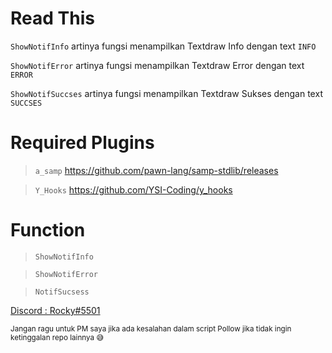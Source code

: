 # Read This
`ShowNotifInfo` artinya fungsi menampilkan Textdraw Info dengan text `INFO`

`ShowNotifError` artinya fungsi menampilkan Textdraw Error dengan text `ERROR`

`ShowNotifSuccses` artinya fungsi menampilkan Textdraw Sukses dengan text `SUCCSES`

# Required Plugins
> `a_samp` https://github.com/pawn-lang/samp-stdlib/releases

> `Y_Hooks` https://github.com/YSI-Coding/y_hooks

# Function
> `ShowNotifInfo`

> `ShowNotifError`

> `NotifSucsess`

[Discord : Rocky#5501]()

<sub>
Jangan ragu untuk PM saya jika ada kesalahan dalam script
</sub>

<sub>
Pollow jika tidak ingin ketinggalan repo lainnya 😅
</sub>
